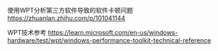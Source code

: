 使用WPT分析第三方软件导致的软件卡顿问题
https://zhuanlan.zhihu.com/p/101041144

WPT技术参考
https://learn.microsoft.com/en-us/windows-hardware/test/wpt/windows-performance-toolkit-technical-reference